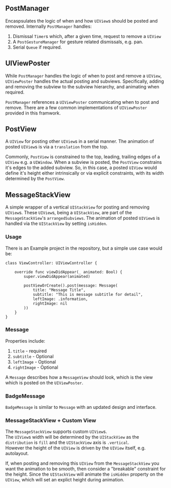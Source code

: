 ## PostManager

Encaspsulates the logic of when and how `UIView`s should be posted and removed.
Internally `PostManager` handles:
1. Dismissal `Timer`s which, after a given time, request to remove a `UIView`
2. A `PostGestureManager` for gesture related dismissals, e.g. pan.
3. Serial `Queue` if required. 

## UIViewPoster

While `PostManager` handles the logic of when to post and remove a `UIView`, `UIViewPoster` handles the actual posting and subviews.
Specifically, adding and removing the subview to the subview hierarchy, and animating when required.

`PostManager` references a `UIViewPoster` communicating when to post and remove.
There are a few common implementations of `UIViewPoster` provided in this framwork.

## PostView

A `UIView` for posting other `UIView`s in a serial manner.
The animation of posted `UIView`s is via a `translation` from the top.

Commonly, `PostView` is constrained to the top, leading, trailing edges of a `UIView` e.g. a `UIWindow`.
When a subview is posted, the `PostView` constrains it's edges to the added subview.
So, in this case, a posted `UIView` would define it's height either intrinsically or via explicit constraints, with its width determined by the `PostView`.

## MessageStackView

A simple wrapper of a vertical `UIStackView` for posting and removing `UIView`s.
These `UIView`s, being a `UIStackView`, are part of the `MessageStackView`'s `arrangedSubviews`.
The animation of posted `UIView`s is handled via the `UIStackView` by setting `isHidden`.

### Usage

There is an Example project in the repository, but a simple use case would be:  

    class ViewController: UIViewController {
        
        override func viewDidAppear(_ animated: Bool) {
            super.viewDidAppear(animated)
            
            postViewOrCreate().post(message: Message(
                title: "Message Title",
                subtitle: "This is message subtitle for detail",
                leftImage: .information,
                rightImage: nil
            ))
        }
    }

### Message

Properties include:  
1. `title` -  required  
2. `subtitle` -  Optional  
3. `leftImage` - Optional  
3. `rightImage` - Optional  

A `Message` describes how a `MessageView` should look, which is the view which is posted on the `UIViewPoster`.

### BadgeMessage

`BadgeMessage` is similar to `Message` with an updated design and interface.

### MessageStackView + Custom View

The `MessageStackView` supports custom `UIView`s.  
The `UIView`s width will be determined by the `UIStackView` as the `distribution` is `fill` and the `UIStackView` axis is `.vertical`.  
However the height of the `UIView` is driven by the `UIView` itself, e.g. autolayout.  
  
If, when posting and removing this `UIView` from the `MessageStackView` you want the animation to be smooth, then consider a "breakable" constraint for the height. Since the `UIStackView` will animate the `isHidden` property on the `UIView`, which will set an explict height during animation.
